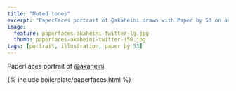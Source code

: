 ```yaml
---
title: "Muted tones"
excerpt: "PaperFaces portrait of @akaheini drawn with Paper by 53 on an iPad."
image: 
  feature: paperfaces-akaheini-twitter-lg.jpg
  thumb: paperfaces-akaheini-twitter-150.jpg
tags: [portrait, illustration, paper by 53]
---
```


PaperFaces portrait of [@akaheini](http://twitter.com/akaheini).

{% include boilerplate/paperfaces.html %}